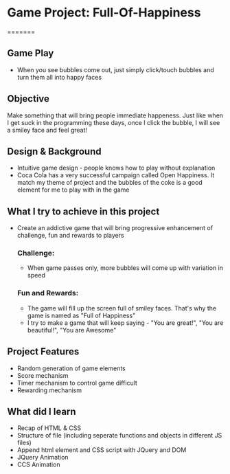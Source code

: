 # Game Project: Full-Of-Happiness
=======

## Game Play
- When you see bubbles come out, just simply click/touch bubbles and turn them all into happy faces


## Objective
Make something that will bring people immediate happeness. Just like when I get suck in the programming these days, once I click the bubble, I will see a smiley face and feel great!

## Design & Background
- Intuitive game design - people knows how to play without explanation
- Coca Cola has a very successful campaign called Open Happiness. It match my theme of project and the bubbles of the coke is a good element for me to play with in the game

## What I try to achieve in this project
- Create an addictive game that will bring progressive enhancement of challenge, fun and rewards to players

  ### Challenge:
  - When game passes only, more bubbles will come up with variation in speed

  ### Fun and Rewards:
  - The game will fill up the screen full of smiley faces. That's why the game is named as "Full of Happiness"
  - I try to make a game that will keep saying - "You are great!", "You are beautiful!", "You are Awesome"

## Project Features
- Random generation of game elements
- Score mechanism
- Timer mechanism to control game difficult
- Rewarding mechanism

## What did I learn
- Recap of HTML & CSS
- Structure of file (including seperate functions and objects in different JS files)
- Append html element and CSS script with JQuery and DOM
- JQuery Animation
- CCS Animation

